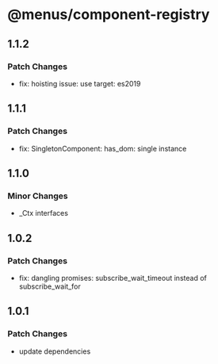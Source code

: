 # @menus/component-registry

## 1.1.2

### Patch Changes

- fix: hoisting issue: use target: es2019

## 1.1.1

### Patch Changes

- fix: SingletonComponent: has_dom: single instance

## 1.1.0

### Minor Changes

- \_Ctx interfaces

## 1.0.2

### Patch Changes

- fix: dangling promises: subscribe_wait_timeout instead of subscribe_wait_for

## 1.0.1

### Patch Changes

- update dependencies
